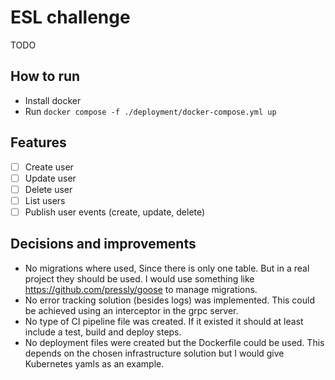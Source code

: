 # ESL challenge
TODO

## How to run
- Install docker
- Run `docker compose -f ./deployment/docker-compose.yml up`

## Features
- [ ] Create user
- [ ] Update user
- [ ] Delete user
- [ ] List users
- [ ] Publish user events (create, update, delete)

## Decisions and improvements
- No migrations where used, Since there is only one table. But in a real project they should be used.
I would use something like https://github.com/pressly/goose to manage migrations.
- No error tracking solution (besides logs) was implemented. This could be achieved using an interceptor in the grpc server.
- No type of CI pipeline file was created. If it existed it should at least include a test, build and deploy steps.
- No deployment files were created but the Dockerfile could be used. This depends on the chosen infrastructure solution but I would give Kubernetes yamls as an example.